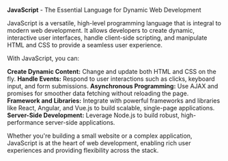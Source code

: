 **JavaScript** - The Essential Language for Dynamic Web Development

JavaScript is a versatile, high-level programming language that is integral to modern web development. It allows developers to create dynamic, interactive user interfaces, handle client-side scripting, and manipulate HTML and CSS to provide a seamless user experience.

With JavaScript, you can:

**Create Dynamic Content:**
Change and update both HTML and CSS on the fly.
**Handle Events:**
Respond to user interactions such as clicks, keyboard input, and form submissions.
**Asynchronous Programming:**
Use AJAX and promises for smoother data fetching without reloading the page.
**Framework and Libraries:**
Integrate with powerful frameworks and libraries like React, Angular, and Vue.js to build scalable, single-page applications.
**Server-Side Development:**
Leverage Node.js to build robust, high-performance server-side applications.

Whether you're building a small website or a complex application, JavaScript is at the heart of web development, enabling rich user experiences and providing flexibility across the stack.
